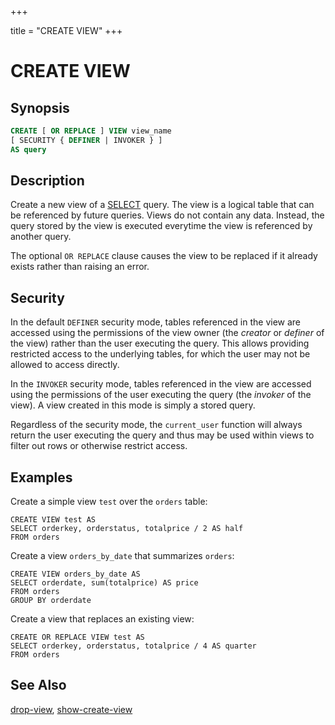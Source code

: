 +++

title = "CREATE VIEW"
+++

CREATE VIEW
===========

Synopsis
--------

``` sql
CREATE [ OR REPLACE ] VIEW view_name
[ SECURITY { DEFINER | INVOKER } ]
AS query
```

Description
-----------

Create a new view of a [SELECT](select.html) query. The view is a logical table that can be referenced by future queries. Views do not contain any data. Instead, the query stored by the view is executed everytime the view is referenced by another query.

The optional `OR REPLACE` clause causes the view to be replaced if it already exists rather than raising an error.

Security
--------

In the default `DEFINER` security mode, tables referenced in the view are accessed using the permissions of the view owner (the *creator* or *definer* of the view) rather than the user executing the query. This allows providing restricted access to the underlying tables, for which the user may not be allowed to access directly.

In the `INVOKER` security mode, tables referenced in the view are accessed using the permissions of the user executing the query (the *invoker* of the view). A view created in this mode is simply a stored
query.

Regardless of the security mode, the `current_user` function will always return the user executing the query and thus may be used within views to filter out rows or otherwise restrict access.

Examples
--------

Create a simple view `test` over the `orders` table:

    CREATE VIEW test AS
    SELECT orderkey, orderstatus, totalprice / 2 AS half
    FROM orders

Create a view `orders_by_date` that summarizes `orders`:

    CREATE VIEW orders_by_date AS
    SELECT orderdate, sum(totalprice) AS price
    FROM orders
    GROUP BY orderdate

Create a view that replaces an existing view:

    CREATE OR REPLACE VIEW test AS
    SELECT orderkey, orderstatus, totalprice / 4 AS quarter
    FROM orders

See Also
--------

[drop-view](./drop-view.html), [show-create-view](./show-create-view.html)
